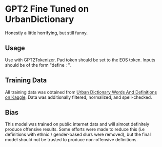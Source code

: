 # GPT2 Fine Tuned on UrbanDictionary
Honestly a little horrifying, but still funny.

## Usage
Use with GPT2Tokenizer. Pad token should be set to the EOS token.
Inputs should be of the form "define <your word>: ".

## Training Data
All training data was obtained from [Urban Dictionary Words And Definitions on Kaggle](https://www.kaggle.com/therohk/urban-dictionary-words-dataset). Data was additionally filtered, normalized, and spell-checked.

## Bias
This model was trained on public internet data and will almost definitely produce offensive results. Some efforts were made to reduce this (i.e definitions with ethnic / gender-based slurs were removed), but the final model should not be trusted to produce non-offensive definitions.